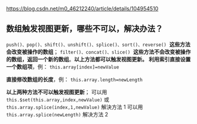 https://blog.csdn.net/m0_46212240/article/details/104954510

## 数组触发视图更新，哪些不可以，解决办法？

`push()、pop()、shift()、unshift()、splice()、sort()、reverse()`  **这些方法会改变被操作的数组**；
`filter()、concat()、slice()`  **这些方法不会改变被操作的数组，返回一个新的数组**。**以上方法都可以触发视图更新。**
**利用索引直接设置一个数组项**，例： `this.array[index]=newValue`

**直接修改数组的长度**，例： `this.array.length=newLength`

**以上两种方法不可以触发视图更新**；
可以用 `this.$set(this.array,index,newValue)` 或 `this.array.splice(index,1,newValue)` 解決方法 1
可以用 `this.array.splice(newLength)` 解决方法 2
